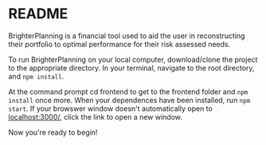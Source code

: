 # README

BrighterPlanning is a financial tool used to aid the user in reconstructing their portfolio to optimal performance for their risk assessed needs.

To run BrighterPlanning on your local computer, download/clone the project to the appropriate directory. In your terminal, navigate to the root directory, and <code>npm install</code>.

At the command prompt <cd>cd frontend</code> to get to the frontend folder and <code>npm install</code> once more. When your dependences have been installed, run <code>npm start</code>. If your browswer window doesn't automatically open to <a href="localhost:3000/">localhost:3000/</a>, click the link to open a new window. 

Now you're ready to begin!